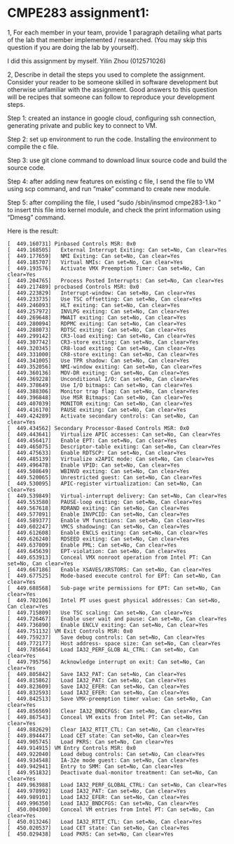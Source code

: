# CMPE283 assignment1:
1, For each member in your team, provide 1 paragraph detailing what parts of the lab that member implemented / researched. (You may skip this question if you are doing the lab by yourself). 

I did this assignment by myself. Yilin Zhou (012571026) 

2, Describe in detail the steps you used to complete the assignment. Consider your reader to be someone skilled in software development but otherwise unfamiliar with the assignment. Good answers to this question will be recipes that someone can follow to reproduce your development steps. 

Step 1: created an instance in google cloud, configuring ssh connection, generating private and public key to connect to VM.

Step 2: set up environment to run the code. Installing the environment to compile the c file. 

Step 3: use git clone command to download linux source code and build the source code.

Step 4: after adding new features on existing c file, I send the file to VM using scp command, and run “make” command to create new module.

Step 5: after compiling the file, I used  “sudo /sbin/insmod cmpe283-1.ko ” to insert this file into kernel module, and check the print information using “Dmesg” command.

Here is the result:
```
[  449.160731] Pinbased Controls MSR: 0x0
[  449.168505]   External Interrupt Exiting: Can set=No, Can clear=Yes
[  449.177659]   NMI Exiting: Can set=No, Can clear=Yes
[  449.185707]   Virtual NMIs: Can set=No, Can clear=Yes
[  449.193576]   Activate VMX Preemption Timer: Can set=No, Can clear=Yes
[  449.204765]   Process Posted Interrupts: Can set=No, Can clear=Yes
[  449.217489] procbased Controls MSR: 0x0
[  449.223829]   Interrupt-window: Can set=No, Can clear=Yes
[  449.233735]   Use TSC offsetting: Can set=No, Can clear=Yes
[  449.246093]   HLT exiting: Can set=No, Can clear=Yes
[  449.257972]   INVLPG exiting: Can set=No, Can clear=Yes
[  449.269648]   MWAIT exiting: Can set=No, Can clear=Yes
[  449.280094]   RDPMC exiting: Can set=No, Can clear=Yes
[  449.288073]   RDTSC exiting: Can set=No, Can clear=Yes
[  449.299142]   CR3-load exiting: Can set=No, Can clear=Yes
[  449.307742]   CR3-store exiting: Can set=No, Can clear=Yes
[  449.320345]   CR8-load exiting: Can set=No, Can clear=Yes
[  449.331000]   CR8-store exiting: Can set=No, Can clear=Yes
[  449.341005]   Use TPR shadow: Can set=No, Can clear=Yes
[  449.352056]   NMI-window exiting: Can set=No, Can clear=Yes
[  449.360136]   MOV-DR exiting: Can set=No, Can clear=Yes
[  449.369228]   Unconditional I/O: Can set=No, Can clear=Yes
[  449.378649]   Use I/O bitmaps: Can set=No, Can clear=Yes
[  449.388306]   Monitor trap flag: Can set=No, Can clear=Yes
[  449.396848]   Use MSR Bitmaps: Can set=No, Can clear=Yes
[  449.407039]   MONITOR exiting: Can set=No, Can clear=Yes
[  449.416170]   PAUSE exiting: Can set=No, Can clear=Yes
[  449.424289]   Activate secondary controls: Can set=No, Can clear=Yes
[  449.434562] Secondary Processor-Based Controls MSR: 0x0
[  449.443641]   Virtualize APIC accesses: Can set=No, Can clear=Yes
[  449.456417]   Enable EPT: Can set=No, Can clear=Yes
[  449.465075]   Descriptor-table exiting: Can set=No, Can clear=Yes
[  449.475633]   Enable RDTSCP: Can set=No, Can clear=Yes
[  449.485139]   Virtualize x2APIC mode: Can set=No, Can clear=Yes
[  449.496478]   Enable VPID: Can set=No, Can clear=Yes
[  449.508649]   WBINVD exiting: Can set=No, Can clear=Yes
[  449.520065]   Unrestricted guest: Can set=No, Can clear=Yes
[  449.530095]   APIC-register virtualization: Can set=No, Can clear=Yes
[  449.539849]   Virtual-interrupt delivery: Can set=No, Can clear=Yes
[  449.553580]   PAUSE-loop exiting: Can set=No, Can clear=Yes
[  449.567618]   RDRAND exiting: Can set=No, Can clear=Yes
[  449.577091]   Enable INVPCID: Can set=No, Can clear=Yes
[  449.589377]   Enable VM functions: Can set=No, Can clear=Yes
[  449.602247]   VMCS shadowing: Can set=No, Can clear=Yes
[  449.612608]   Enable ENCLS exiting: Can set=No, Can clear=Yes
[  449.626240]   RDSEED exiting: Can set=No, Can clear=Yes
[  449.637009]   Enable PML: Can set=No, Can clear=Yes
[  449.645639]   EPT-violation: Can set=No, Can clear=Yes
[  449.653913]   Conceal VMX nonroot operation from Intel PT: Can set=No, Can clear=Yes
[  449.667186]   Enable XSAVES/XRSTORS: Can set=No, Can clear=Yes
[  449.677525]   Mode-based execute control for EPT: Can set=No, Can clear=Yes
[  449.688568]   Sub-page write permissions for EPT: Can set=No, Can clear=Yes
[  449.702106]   Intel PT uses guest physical addresses: Can set=No, Can clear=Yes
[  449.715809]   Use TSC scaling: Can set=No, Can clear=Yes
[  449.726467]   Enable user wait and pause: Can set=No, Can clear=Yes
[  449.736890]   Enable ENCLV exiting: Can set=No, Can clear=Yes
[  449.751132] VM Exit Controls MSR: 0x0
[  449.759237]   Save debug controls: Can set=No, Can clear=Yes
[  449.772177]   Host address- space size: Can set=No, Can clear=Yes
[  449.785664]   Load IA32_PERF_GLOB AL_CTRL: Can set=No, Can clear=Yes
[  449.795756]   Acknowledge interrupt on exit: Can set=No, Can clear=Yes
[  449.805842]   Save IA32_PAT: Can set=No, Can clear=Yes
[  449.815862]   Load IA32_PAT: Can set=No, Can clear=Yes
[  449.823609]   Save IA32_EFER: Can set=No, Can clear=Yes
[  449.832593]   Load IA32_EFER: Can set=No, Can clear=Yes
[  449.842513]   Save VMX-preemption timer value: Can set=No, Can clear=Yes
[  449.856569]   Clear IA32_BNDCFGS: Can set=No, Can clear=Yes
[  449.867543]   Conceal VM exits from Intel PT: Can set=No, Can clear=Yes
[  449.882629]   Clear IA32_RTIT_CTL: Can set=No, Can clear=Yes
[  449.894447]   Load CET state: Can set=No, Can clear=Yes
[  449.905745]   Load PKRS: Can set=No, Can clear=Yes
[  449.914915] VM Entry Controls MSR: 0x0
[  449.922040]   Load debug controls: Can set=No, Can clear=Yes
[  449.934548]   IA-32e mode guest: Can set=No, Can clear=Yes
[  449.942941]   Entry to SMM: Can set=No, Can clear=Yes
[  449.951832]   Deactivate dual-monitor treatment: Can set=No, Can clear=Yes
[  449.963988]   Load IA32_PERF_GLOBAL_CTRL: Can set=No, Can clear=Yes
[  449.978992]   Load IA32_PAT: Can set=No, Can clear=Yes
[  449.989101]   Load IA32_EFER: Can set=No, Can clear=Yes
[  449.996350]   Load IA32_BNDCFGS: Can set=No, Can clear=Yes
[  450.004300]   Conceal VM entries from Intel PT: Can set=No, Can clear=Yes
[  450.013246]   Load IA32_RTIT_CTL: Can set=No, Can clear=Yes
[  450.020537]   Load CET state: Can set=No, Can clear=Yes
[  450.029438]   Load PKRS: Can set=No, Can clear=Yes
```
